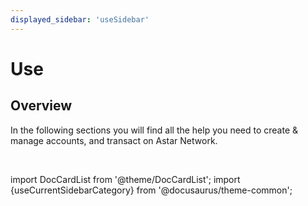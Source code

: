 ```yaml
---
displayed_sidebar: 'useSidebar'
---
```

# Use

## Overview

In the following sections you will find all the help you need to create & manage accounts, and transact on Astar Network.

<br/>

import DocCardList from '@theme/DocCardList';
import {useCurrentSidebarCategory} from '@docusaurus/theme-common';

<DocCardList items={useCurrentSidebarCategory().items}/>
